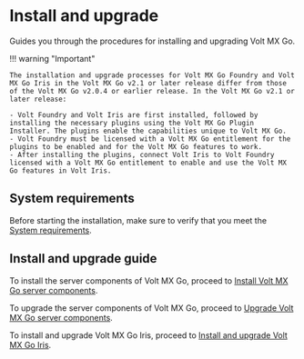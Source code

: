 # Install and upgrade

Guides you through the procedures for installing and upgrading Volt MX Go.

!!! warning "Important"

    The installation and upgrade processes for Volt MX Go Foundry and Volt MX Go Iris in the Volt MX Go v2.1 or later release differ from those of the Volt MX Go v2.0.4 or earlier release. In the Volt MX Go v2.1 or later release:

    - Volt Foundry and Volt Iris are first installed, followed by installing the necessary plugins using the Volt MX Go Plugin Installer. The plugins enable the capabilities unique to Volt MX Go. 
    - Volt Foundry must be licensed with a Volt MX Go entitlement for the plugins to be enabled and for the Volt MX Go features to work.
    - After installing the plugins, connect Volt Iris to Volt Foundry licensed with a Volt MX Go entitlement to enable and use the Volt MX Go features in Volt Iris.

<!--## Before you begin

In case you would like to deploy Volt MX Go in a **development or test only environment**, you can do so with Kubernetes using the following options:

- using [K3s](https://docs.k3s.io) on an Ubuntu, RHEL, SLES machine or VM

- using [Rancher Desktop](https://docs.rancherdesktop.io) running on Windows
-->

## System requirements

Before starting the installation, make sure to verify that you meet the [System requirements](sysreq/index.md).

## Install and upgrade guide

To install the server components of Volt MX Go, proceed to [Install Volt MX Go server components](installserver/index.md).

To upgrade the server components of Volt MX Go, proceed to [Upgrade Volt MX Go server components](upgradeserver/index.md).

To install and upgrade Volt MX Go Iris, proceed to [Install and upgrade Volt MX Go Iris](installiris/index.md).


